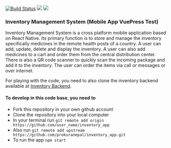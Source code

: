 [![Build Status](https://travis-ci.org/prokuranepal/inventory_app.svg?branch=inventory)](https://travis-ci.org/prokuranepal/inventory_app)
<a href="https://codeclimate.com/github/prokuranepal/inventory_app/maintainability"><img src="https://api.codeclimate.com/v1/badges/ad49e8b0db169560dfd9/maintainability" /></a>
<a href="https://codeclimate.com/github/prokuranepal/inventory_app/test_coverage"><img src="https://api.codeclimate.com/v1/badges/ad49e8b0db169560dfd9/test_coverage" /></a>

### Inventory Management System (Mobile App VuePress Test)

Inventory Management System is a cross platform mobile application based on React Native. Its primary function is to store and manage the inventory specifically medicines in the remote health posts of a country. A user can add, update, delete and display the inventory. A user can also add medicines to a cart and order them from the central distribution center. There is also a QR code scanner to quickly scan the incoming package and add it to the inventory. The user can order the items via call or messages or over internet.

For playing with the code, you need to also clone the inventory backend available at [Inventory Backend](https://github.com/prokuranepal/Inventory-backend).

#### To develop in this code base, you need to

* Fork this repository in your own github account
* Clone the repository into your local computer
* In your terminal run    ```git remote add origin https://github.com/user_name/inventory_app```
* Also run    ```git remote add upstream https://github.com/prokuranepal/inventory_app.git```
* To run the app ```npm start```

